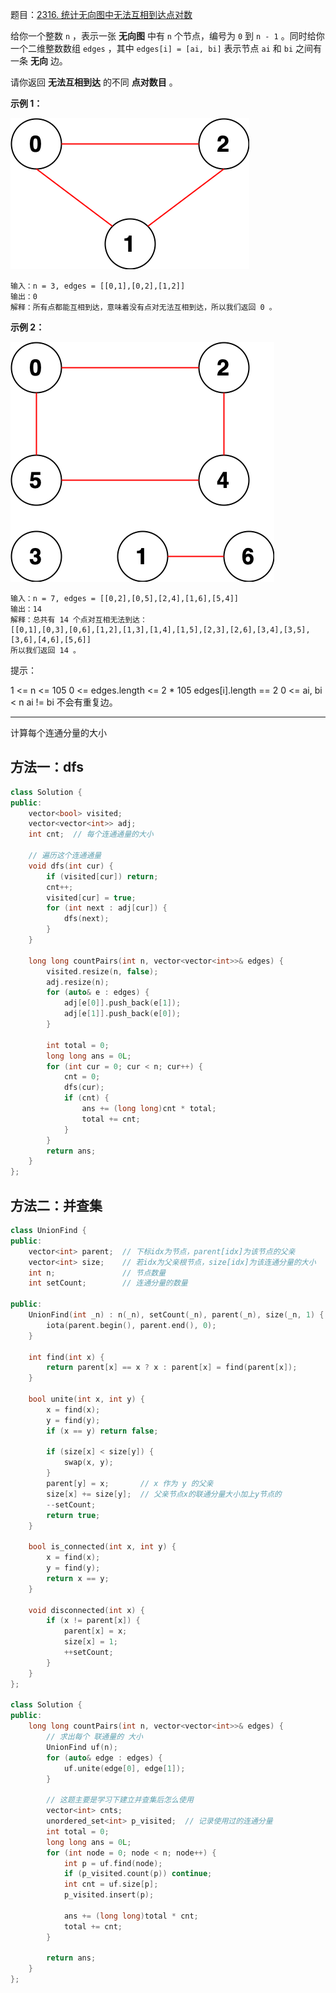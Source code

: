 题目：[2316. 统计无向图中无法互相到达点对数](https://leetcode.cn/problems/count-unreachable-pairs-of-nodes-in-an-undirected-graph/)

给你一个整数 `n` ，表示一张 **无向图** 中有 `n` 个节点，编号为 `0` 到 `n - 1` 。同时给你一个二维整数数组 `edges` ，其中 `edges[i] = [ai, bi]` 表示节点 `ai` 和 `bi` 之间有一条 **无向** 边。

请你返回 **无法互相到达** 的不同 **点对数目** 。

 

**示例 1：**

![img](../../img/tc-3.png)

```
输入：n = 3, edges = [[0,1],[0,2],[1,2]]
输出：0
解释：所有点都能互相到达，意味着没有点对无法互相到达，所以我们返回 0 。
```

**示例 2：**

![img](../../img/tc-2.png)

```
输入：n = 7, edges = [[0,2],[0,5],[2,4],[1,6],[5,4]]
输出：14
解释：总共有 14 个点对互相无法到达：
[[0,1],[0,3],[0,6],[1,2],[1,3],[1,4],[1,5],[2,3],[2,6],[3,4],[3,5],[3,6],[4,6],[5,6]]
所以我们返回 14 。
```

 

提示：

1 <= n <= 105
0 <= edges.length <= 2 * 105
edges[i].length == 2
0 <= ai, bi < n
ai != bi
不会有重复边。





---

计算每个连通分量的大小

## 方法一：dfs

```cpp
class Solution {
public:
    vector<bool> visited;
    vector<vector<int>> adj;
    int cnt;  // 每个连通通量的大小

    // 遍历这个连通通量
    void dfs(int cur) {
        if (visited[cur]) return;
        cnt++;
        visited[cur] = true;
        for (int next : adj[cur]) {
            dfs(next);
        }
    }

    long long countPairs(int n, vector<vector<int>>& edges) {
        visited.resize(n, false);
        adj.resize(n);
        for (auto& e : edges) {
            adj[e[0]].push_back(e[1]);
            adj[e[1]].push_back(e[0]);
        }

        int total = 0;
        long long ans = 0L;
        for (int cur = 0; cur < n; cur++) {
            cnt = 0;
            dfs(cur);
            if (cnt) {
                ans += (long long)cnt * total;
                total += cnt;
            }
        }
        return ans;
    }
};
```



## 方法二：并查集

```cpp
class UnionFind {
public:
    vector<int> parent;  // 下标idx为节点，parent[idx]为该节点的父亲
    vector<int> size;    // 若idx为父亲根节点，size[idx]为该连通分量的大小
    int n;               // 节点数量
    int setCount;        // 连通分量的数量

public:
    UnionFind(int _n) : n(_n), setCount(_n), parent(_n), size(_n, 1) {
        iota(parent.begin(), parent.end(), 0);
    }

    int find(int x) {
        return parent[x] == x ? x : parent[x] = find(parent[x]);
    }

    bool unite(int x, int y) {
        x = find(x);
        y = find(y);
        if (x == y) return false;

        if (size[x] < size[y]) {
            swap(x, y);
        }
        parent[y] = x;       // x 作为 y 的父亲
        size[x] += size[y];  // 父亲节点x的联通分量大小加上y节点的
        --setCount;
        return true;
    }

    bool is_connected(int x, int y) {
        x = find(x);
        y = find(y);
        return x == y;
    }

    void disconnected(int x) {
        if (x != parent[x]) {
            parent[x] = x;
            size[x] = 1;
            ++setCount;
        }
    }
};

class Solution {
public:
    long long countPairs(int n, vector<vector<int>>& edges) {
        // 求出每个 联通量的 大小
        UnionFind uf(n);
        for (auto& edge : edges) {
            uf.unite(edge[0], edge[1]);
        }

        // 这题主要是学习下建立并查集后怎么使用
        vector<int> cnts;
        unordered_set<int> p_visited;  // 记录使用过的连通分量
        int total = 0;
        long long ans = 0L;
        for (int node = 0; node < n; node++) {
            int p = uf.find(node);
            if (p_visited.count(p)) continue;
            int cnt = uf.size[p];
            p_visited.insert(p);

            ans += (long long)total * cnt;
            total += cnt;
        }

        return ans;
    }
};
```

